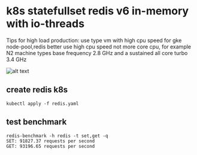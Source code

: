 # k8s statefullset redis v6 in-memory with io-threads
Tips for high load production: use type vm with high cpu speed for gke node-pool,redis better use high cpu speed not more core cpu,
for example N2 machine types base frequency 2.8 GHz and a sustained all core turbo 3.4 GHz

![alt text](https://i.imgur.com/4QF2Aq6.png)

## create redis k8s
```
kubectl apply -f redis.yaml
```
## test benchmark
```
redis-benchmark -h redis -t set,get -q
SET: 91827.37 requests per second
GET: 93196.65 requests per second
```
